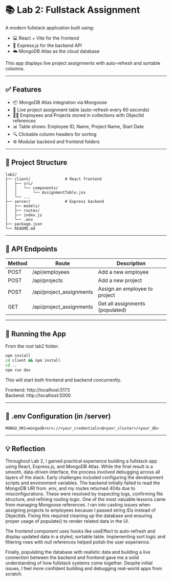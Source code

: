 # 📚 Lab 2: Fullstack Assignment

A modern fullstack application built using:
- 💻 React + Vite for the frontend
- 🌱 Express.js for the backend API
- ☁️ MongoDB Atlas as the cloud database

This app displays live project assignments with auto-refresh and sortable columns.

---

## ✅ Features

- 📦 MongoDB Atlas integration via Mongoose
- 🔄 Live project assignment table (auto-refresh every 60 seconds)
- 🧑‍💻 Employees and Projects stored in collections with ObjectId references
- 📊 Table shows: Employee ID, Name, Project Name, Start Date
- 🔍 Clickable column headers for sorting
- ⚙️ Modular backend and frontend folders

---

## 📁 Project Structure

```
lab2/
├── client/               # React frontend
│   ├── src/
│   │   └── components/
│   │       └── AssignmentTable.jsx
│   └── ...
├── server/               # Express backend
│   ├── models/
│   ├── routes/
│   ├── index.js
│   └── .env
├── package.json
└── README.md
```

---

## 🧪 API Endpoints

| Method | Route                          | Description                     |
|--------|--------------------------------|---------------------------------|
| POST   | /api/employees                | Add a new employee              |
| POST   | /api/projects                 | Add a new project               |
| POST   | /api/project_assignments      | Assign an employee to project   |
| GET    | /api/project_assignments      | Get all assignments (populated) |

---

## 🚀 Running the App

From the root lab2 folder:

```bash
npm install
cd client && npm install
cd ..
npm run dev
```

This will start both frontend and backend concurrently.

Frontend: http://localhost:5173  
Backend:  http://localhost:5000

---

## 🔐 .env Configuration (in /server)

```
MONGO_URI=mongodb+srv://<your_credentials>@<your_cluster>/<your_db>
```

---

## 💡 Reflection

Throughout Lab 2, I gained practical experience building a fullstack app using React, Express.js, and MongoDB Atlas. 
While the final result is a smooth, data-driven interface, the process involved debugging across all layers of the stack.
    Early challenges included configuring the development scripts and environment variables.
The backend initially failed to read the MongoDB URI from .env, and my routes returned 404s due to misconfigurations. These were resolved by inspecting logs, confirming file structure, and refining routing logic.
    One of the most valuable lessons came from managing Mongoose references.
I ran into casting issues when assigning projects to employees because I passed string IDs instead of ObjectIds. Fixing this required cleaning up the database and ensuring proper usage of populate() to render related data in the UI.

The frontend component uses hooks like useEffect to auto-refresh and display updated data in a styled, sortable table. Implementing sort logic and filtering rows with null references helped polish the user experience.

Finally, populating the database with realistic data and building a live connection between the backend and frontend gave me a solid understanding of how fullstack systems come together. Despite initial issues, I feel more confident building and debugging real-world apps from scratch.

